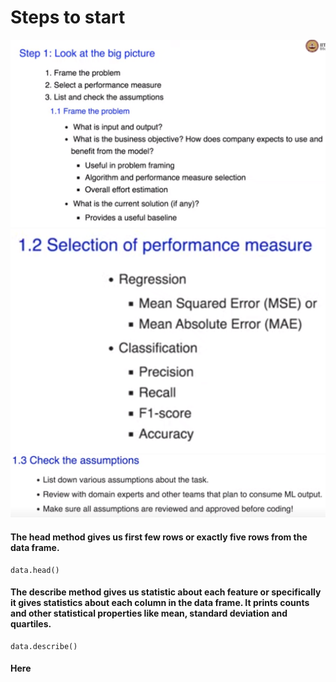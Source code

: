 # Steps to start

![Alt text](image.png)
![Alt text](image-1.png)
![Alt text](image-2.png)

#### The head method gives us first few rows or exactly five rows from the data frame.
    data.head()

#### The describe method gives us statistic about each feature or specifically it gives statistics about each column in the data frame. It prints counts and other statistical properties like mean, standard deviation and quartiles. 
    data.describe()

#### Here
